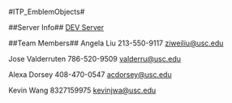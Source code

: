 #ITP_EmblemObjects#

##Server Info##
[DEV Server](http://itp460.uscitp.com)


##Team Members##
Angela Liu
213-550-9117
ziweiliu@usc.edu

Jose Valderruten
786-520-9509
valderru@usc.edu

Alexa Dorsey
408-470-0547
acdorsey@usc.edu

Kevin Wang
8327159975
kevinjwa@usc.edu 
